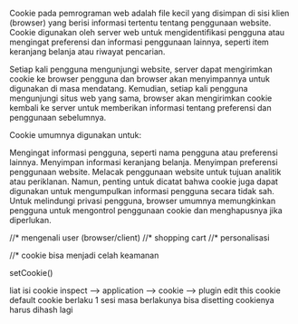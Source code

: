 Cookie pada pemrograman web adalah file kecil yang disimpan di sisi klien (browser) yang berisi informasi tertentu tentang penggunaan website. Cookie digunakan oleh server web untuk mengidentifikasi pengguna atau mengingat preferensi dan informasi penggunaan lainnya, seperti item keranjang belanja atau riwayat pencarian.

Setiap kali pengguna mengunjungi website, server dapat mengirimkan cookie ke browser pengguna dan browser akan menyimpannya untuk digunakan di masa mendatang. Kemudian, setiap kali pengguna mengunjungi situs web yang sama, browser akan mengirimkan cookie kembali ke server untuk memberikan informasi tentang preferensi dan penggunaan sebelumnya.

Cookie umumnya digunakan untuk:

Mengingat informasi pengguna, seperti nama pengguna atau preferensi lainnya.
Menyimpan informasi keranjang belanja.
Menyimpan preferensi penggunaan website.
Melacak penggunaan website untuk tujuan analitik atau periklanan.
Namun, penting untuk dicatat bahwa cookie juga dapat digunakan untuk mengumpulkan informasi pengguna secara tidak sah. Untuk melindungi privasi pengguna, browser umumnya memungkinkan pengguna untuk mengontrol penggunaan cookie dan menghapusnya jika diperlukan.

 
//* mengenali user (browser/client)
//* shopping cart 
//* personalisasi

//* cookie bisa menjadi celah keamanan

setCookie()

liat isi cookie inspect --> application --> cookie --> plugin edit this cookie
default cookie berlaku 1 sesi
masa berlakunya bisa disetting
cookienya harus dihash lagi